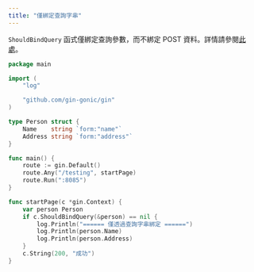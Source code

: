 ```yaml
---
title: "僅綁定查詢字串"
---
```


`ShouldBindQuery` 函式僅綁定查詢參數，而不綁定 POST 資料。詳情請參閱[此處](https://github.com/gin-gonic/gin/issues/742#issuecomment-315953017)。

```go
package main

import (
	"log"

	"github.com/gin-gonic/gin"
)

type Person struct {
	Name    string `form:"name"`
	Address string `form:"address"`
}

func main() {
	route := gin.Default()
	route.Any("/testing", startPage)
	route.Run(":8085")
}

func startPage(c *gin.Context) {
	var person Person
	if c.ShouldBindQuery(&person) == nil {
		log.Println("====== 僅透過查詢字串綁定 ======")
		log.Println(person.Name)
		log.Println(person.Address)
	}
	c.String(200, "成功")
}
```
